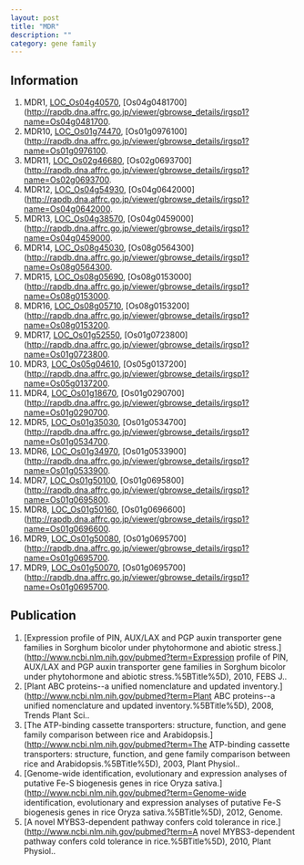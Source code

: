 ```yaml
---
layout: post
title: "MDR"
description: ""
category: gene family
---
```


## Information
1. MDR1, [LOC_Os04g40570](http://rice.plantbiology.msu.edu/cgi-bin/ORF_infopage.cgi?orf=LOC_Os04g40570), [Os04g0481700](http://rapdb.dna.affrc.go.jp/viewer/gbrowse_details/irgsp1?name=Os04g0481700.
2. MDR10, [LOC_Os01g74470](http://rice.plantbiology.msu.edu/cgi-bin/ORF_infopage.cgi?orf=LOC_Os01g74470), [Os01g0976100](http://rapdb.dna.affrc.go.jp/viewer/gbrowse_details/irgsp1?name=Os01g0976100.
3. MDR11, [LOC_Os02g46680](http://rice.plantbiology.msu.edu/cgi-bin/ORF_infopage.cgi?orf=LOC_Os02g46680), [Os02g0693700](http://rapdb.dna.affrc.go.jp/viewer/gbrowse_details/irgsp1?name=Os02g0693700.
4. MDR12, [LOC_Os04g54930](http://rice.plantbiology.msu.edu/cgi-bin/ORF_infopage.cgi?orf=LOC_Os04g54930), [Os04g0642000](http://rapdb.dna.affrc.go.jp/viewer/gbrowse_details/irgsp1?name=Os04g0642000.
5. MDR13, [LOC_Os04g38570](http://rice.plantbiology.msu.edu/cgi-bin/ORF_infopage.cgi?orf=LOC_Os04g38570), [Os04g0459000](http://rapdb.dna.affrc.go.jp/viewer/gbrowse_details/irgsp1?name=Os04g0459000.
6. MDR14, [LOC_Os08g45030](http://rice.plantbiology.msu.edu/cgi-bin/ORF_infopage.cgi?orf=LOC_Os08g45030), [Os08g0564300](http://rapdb.dna.affrc.go.jp/viewer/gbrowse_details/irgsp1?name=Os08g0564300.
7. MDR15, [LOC_Os08g05690](http://rice.plantbiology.msu.edu/cgi-bin/ORF_infopage.cgi?orf=LOC_Os08g05690), [Os08g0153000](http://rapdb.dna.affrc.go.jp/viewer/gbrowse_details/irgsp1?name=Os08g0153000.
8. MDR16, [LOC_Os08g05710](http://rice.plantbiology.msu.edu/cgi-bin/ORF_infopage.cgi?orf=LOC_Os08g05710), [Os08g0153200](http://rapdb.dna.affrc.go.jp/viewer/gbrowse_details/irgsp1?name=Os08g0153200.
9. MDR17, [LOC_Os01g52550](http://rice.plantbiology.msu.edu/cgi-bin/ORF_infopage.cgi?orf=LOC_Os01g52550), [Os01g0723800](http://rapdb.dna.affrc.go.jp/viewer/gbrowse_details/irgsp1?name=Os01g0723800.
10. MDR3, [LOC_Os05g04610](http://rice.plantbiology.msu.edu/cgi-bin/ORF_infopage.cgi?orf=LOC_Os05g04610), [Os05g0137200](http://rapdb.dna.affrc.go.jp/viewer/gbrowse_details/irgsp1?name=Os05g0137200.
11. MDR4, [LOC_Os01g18670](http://rice.plantbiology.msu.edu/cgi-bin/ORF_infopage.cgi?orf=LOC_Os01g18670), [Os01g0290700](http://rapdb.dna.affrc.go.jp/viewer/gbrowse_details/irgsp1?name=Os01g0290700.
12. MDR5, [LOC_Os01g35030](http://rice.plantbiology.msu.edu/cgi-bin/ORF_infopage.cgi?orf=LOC_Os01g35030), [Os01g0534700](http://rapdb.dna.affrc.go.jp/viewer/gbrowse_details/irgsp1?name=Os01g0534700.
13. MDR6, [LOC_Os01g34970](http://rice.plantbiology.msu.edu/cgi-bin/ORF_infopage.cgi?orf=LOC_Os01g34970), [Os01g0533900](http://rapdb.dna.affrc.go.jp/viewer/gbrowse_details/irgsp1?name=Os01g0533900.
14. MDR7, [LOC_Os01g50100](http://rice.plantbiology.msu.edu/cgi-bin/ORF_infopage.cgi?orf=LOC_Os01g50100), [Os01g0695800](http://rapdb.dna.affrc.go.jp/viewer/gbrowse_details/irgsp1?name=Os01g0695800.
15. MDR8, [LOC_Os01g50160](http://rice.plantbiology.msu.edu/cgi-bin/ORF_infopage.cgi?orf=LOC_Os01g50160), [Os01g0696600](http://rapdb.dna.affrc.go.jp/viewer/gbrowse_details/irgsp1?name=Os01g0696600.
16. MDR9, [LOC_Os01g50080](http://rice.plantbiology.msu.edu/cgi-bin/ORF_infopage.cgi?orf=LOC_Os01g50080), [Os01g0695700](http://rapdb.dna.affrc.go.jp/viewer/gbrowse_details/irgsp1?name=Os01g0695700.
17. MDR9, [LOC_Os01g50070](http://rice.plantbiology.msu.edu/cgi-bin/ORF_infopage.cgi?orf=LOC_Os01g50070), [Os01g0695700](http://rapdb.dna.affrc.go.jp/viewer/gbrowse_details/irgsp1?name=Os01g0695700.

## Publication
1. [Expression profile of PIN, AUX/LAX and PGP auxin transporter gene families in Sorghum bicolor under phytohormone and abiotic stress.](http://www.ncbi.nlm.nih.gov/pubmed?term=Expression profile of PIN, AUX/LAX and PGP auxin transporter gene families in Sorghum bicolor under phytohormone and abiotic stress.%5BTitle%5D), 2010, FEBS J..
2. [Plant ABC proteins--a unified nomenclature and updated inventory.](http://www.ncbi.nlm.nih.gov/pubmed?term=Plant ABC proteins--a unified nomenclature and updated inventory.%5BTitle%5D), 2008, Trends Plant Sci..
3. [The ATP-binding cassette transporters: structure, function, and gene family comparison between rice and Arabidopsis.](http://www.ncbi.nlm.nih.gov/pubmed?term=The ATP-binding cassette transporters: structure, function, and gene family comparison between rice and Arabidopsis.%5BTitle%5D), 2003, Plant Physiol..
4. [Genome-wide identification, evolutionary and expression analyses of putative Fe-S biogenesis genes in rice Oryza sativa.](http://www.ncbi.nlm.nih.gov/pubmed?term=Genome-wide identification, evolutionary and expression analyses of putative Fe-S biogenesis genes in rice Oryza sativa.%5BTitle%5D), 2012, Genome.
5. [A novel MYBS3-dependent pathway confers cold tolerance in rice.](http://www.ncbi.nlm.nih.gov/pubmed?term=A novel MYBS3-dependent pathway confers cold tolerance in rice.%5BTitle%5D), 2010, Plant Physiol..


